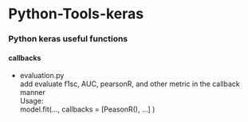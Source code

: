 # Python-Tools-keras
### Python keras useful functions

#### callbacks
+ evaluation.py  
add evaluate f1sc, AUC, pearsonR, and other metric in the callback manner  
Usage:  
model.fit(..., callbacks = [PeasonR(), ...] )
